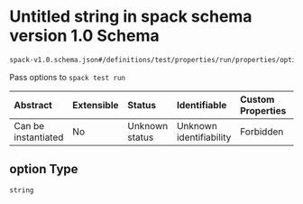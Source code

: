 # Untitled string in spack schema version 1.0 Schema

```txt
spack-v1.0.schema.json#/definitions/test/properties/run/properties/option
```

Pass options to `spack test run`

| Abstract            | Extensible | Status         | Identifiable            | Custom Properties | Additional Properties | Access Restrictions | Defined In                                                                      |
| :------------------ | :--------- | :------------- | :---------------------- | :---------------- | :-------------------- | :------------------ | :------------------------------------------------------------------------------ |
| Can be instantiated | No         | Unknown status | Unknown identifiability | Forbidden         | Allowed               | none                | [spack-v1.0.schema.json*](../out/spack-v1.0.schema.json "open original schema") |

## option Type

`string`
